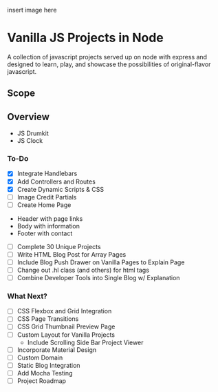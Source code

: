 insert image here

# Vanilla JS Projects in Node

A collection of javascript projects served up on node with express and designed to learn, play, and showcase the possibilities of original-flavor javascript.

## Scope

## Overview
* JS Drumkit
* JS Clock

### To-Do
- [x] Integrate Handlebars
- [x] Add Controllers and Routes
- [x] Create Dynamic Scripts & CSS
- [ ] Image Credit Partials
- [ ] Create Home Page
 - Header with page links
 - Body with information
 - Footer with contact
- [ ] Complete 30 Unique Projects
- [ ] Write HTML Blog Post for Array Pages
- [ ] Include Blog Push Drawer on Vanilla Pages to Explain Page
- [ ] Change out .hl class (and others) for html tags
- [ ] Combine Developer Tools into Single Blog w/ Explanation

### What Next?
- [ ] CSS Flexbox and Grid Integration
- [ ] CSS Page Transitions
- [ ] CSS Grid Thumbnail Preview Page
- [ ] Custom Layout for Vanilla Projects
  - Include Scrolling Side Bar Project Viewer
- [ ] Incorporate Material Design
- [ ] Custom Domain
- [ ] Static Blog Integration
- [ ] Add Mocha Testing
- [ ] Project Roadmap
